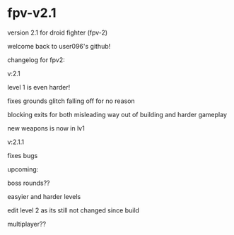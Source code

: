 # fpv-v2.1
version 2.1 for droid fighter (fpv-2)


welcome back to user096's github!

changelog for fpv2:

v:2.1

level 1 is even harder!

fixes grounds glitch falling off for no reason

blocking exits for both misleading way out of building and harder gameplay

new weapons is now in lv1

v:2.1.1

fixes bugs

upcoming:

boss rounds??

easyier and harder levels

edit level 2 as its still not changed since build

multiplayer??
